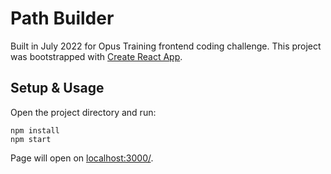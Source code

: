 # Path Builder

Built in July 2022 for Opus Training frontend coding challenge.
This project was bootstrapped with [Create React App](https://github.com/facebook/create-react-app).

## Setup & Usage

Open the project directory and run:

```
npm install
npm start
```

Page will open on [localhost:3000/](http://localhost:3000/).
